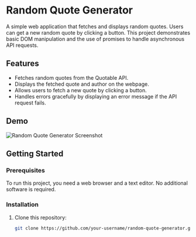 # Random Quote Generator

A simple web application that fetches and displays random quotes. Users can get a new random quote by clicking a button. This project demonstrates basic DOM manipulation and the use of promises to handle asynchronous API requests.

## Features

- Fetches random quotes from the Quotable API.
- Displays the fetched quote and author on the webpage.
- Allows users to fetch a new quote by clicking a button.
- Handles errors gracefully by displaying an error message if the API request fails.

## Demo

![Random Quote Generator Screenshot](screenshot.png)

## Getting Started

### Prerequisites

To run this project, you need a web browser and a text editor. No additional software is required.

### Installation

1. Clone this repository:

   ```bash
   git clone https://github.com/your-username/random-quote-generator.git
